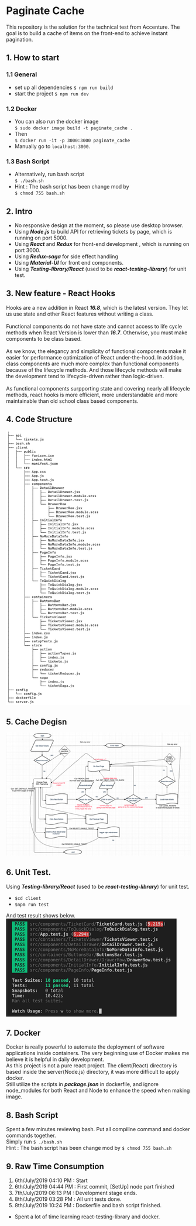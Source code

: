 # Paginate Cache

This repository is the solution for the technical test from Accenture. The goal is to build a cache of items on the front-end to achieve instant pagination.

## 1. How to start

### 1.1 General

- set up all dependencies `$ npm run build`
- start the project `$ npm run dev`

### 1.2 Docker

- You can also run the docker image <br> `$ sudo docker image build -t paginate_cache .`
- Then <br> `$ docker run -it -p 3000:3000 paginate_cache`
- Manually go to `localhost:3000`.

### 1.3 Bash Script

- Alternatively, run bash script <br> `$ ./bash.sh` <br>
- Hint : The bash script has been change mod by <br> `$ chmod 755 bash.sh`

## 2. Intro

- No responsive design at the moment, so please use desktop browser.
- Using **_Node.js_** to build API for retrieving tickets by page, which is running on port 5000.
- Using **_React_** and **_Redux_** for front-end development , which is running on port 3000.
- Using **_Redux-saga_** for side effect handling
- Using **_Material-UI_** for front end components.
- Using **_Testing-library/React_** (used to be **_react-testing-library_**) for unit test.

## 3. New feature - React Hooks

Hooks are a new addition in React **_16.8_**, which is the latest version. They let us use state and other React features without writing a class. <br><br>
Functional components do not have state and cannot access to life cycle methods when React Version is lower than **_16.7_**. Otherwise, you must make components to be class based. <br><br> As we know, the elegancy and simplicity of functional components make it easier for performance optimization of React under-the-hood. In addition, class components are much more complex than functional components because of the lifecycle methods. And those lifecycle methods will make the development tend to lifecycle-driven rather than logic-driven. <br><br>
As functional components surpporting state and covering nearly all lifecycle methods, react hooks is more efficient, more understandable and more maintainable than old school class based components.

## 4. Code Structure

![](https://raw.githubusercontent.com/WrynnWang/paginate_cache/master/pictures/treestructure.png)

## 5. Cache Degisn
![](https://raw.githubusercontent.com/WrynnWang/paginate_cache/master/pictures/algo.png)

## 6. Unit Test.

Using **_Testing-library/React_** (used to be **_react-testing-library_**) for unit test.

- `$cd client`
- `$npm run test`

And test result shows below.
![](https://raw.githubusercontent.com/WrynnWang/paginate_cache/master/pictures/testResult.png)

## 7. Docker

Docker is really powerful to automate the deployment of software applications inside containers. The very beginning use of Docker makes me believe it is helpful in daily development. <br>
As this project is not a pure react project. The client(React) directory is based inside the server(Node.js) directory, it was more difficult to apply docker.<br>
Still utilize the scripts in **_package.json_** in dockerfile, and ignore node_modules for both React and Node to enhance the speed when making image.

## 8. Bash Script

Spent a few minutes reviewing bash. Put all compiline command and docker commands together.
<br> Simply run `$ ./bash.sh` <br>
Hint : The bash script has been change mod by `$ chmod 755 bash.sh`

## 9. Raw Time Consumption

1.  6th/July/2019 04:10 PM : Start
2.  6th/July/2019 04:44 PM : First commit, [SetUp] node part finished
3.  7th/July/2019 06:13 PM : Development stage ends.
4.  8th/July/2019 03:28 PM : All unit tests done.
5.  8th/July/2019 10:24 PM : Dockerfile and bash script finished.

- Spent a lot of time learning react-testing-library and docker.
